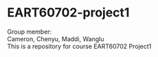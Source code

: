 # EART60702-project1
Group member:   
Cameron, Chenyu, Maddi, Wanglu  
This is a repository for course EART60702 Project1
